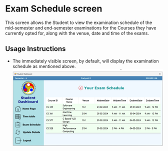 # Exam Schedule screen
This screen allows the Student to view the examination schedule of the mid-semester and end-semester examinations for the Courses they have currently opted for, along with the venue, date and time of the exams. 

## Usage Instructions

- The immediately visible screen, by default, will display the examination schedule as mentioned above.
![alt-syntax](./assets//exam-schedule-student.png)

[//]: # (Author: Pratyush R)
